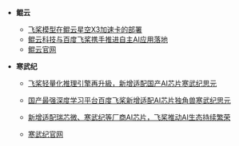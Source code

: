 - **鲲云**
  
  - [飞桨模型在鲲云星空X3加速卡的部署](https://zhuanlan.zhihu.com/p/383163519)
  - [鲲云科技与百度飞桨携手推进自主AI应用落地](https://www.eet-china.com/info/63726.html)
  - [鲲云官网](http://www.corerain.com/platform)
  
- **寒武纪**

  - [飞桨轻量化推理引擎再升級，新增适配国产AI芯片寒武纪思元](https://zhuanlan.zhihu.com/p/337693692)

  - [国产最强深度学习平台百度飞桨新增适配AI芯片独角兽寒武纪思元](https://www.donews.com/news/detail/4/3093988.html)

  - [新增适配瑞芯微、寒武纪等厂商AI芯片，飞桨推动AI生态持续繁荣](http://www.cb.com.cn/index/show/gd/cv/cv135996781498)

  - [寒武纪官网](https://www.cambricon.com/)

    